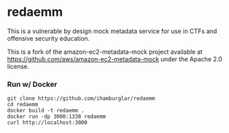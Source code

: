 # redaemm

This is a vulnerable by design mock metadata service for use in CTFs and offensive security education.

This is a fork of the amazon-ec2-metadata-mock project available at https://github.com/aws/amazon-ec2-metadata-mock under the Apache 2.0 license.

### Run w/ Docker
```
git clone https://github.com/ihamburglar/redaemm
cd redaemm
docker build -t redaemm .
docker run -dp 3000:1338 redaemm
curl http://localhost:3000
```
